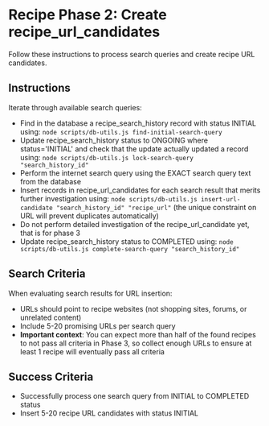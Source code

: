 # Recipe Phase 2: Create recipe_url_candidates

Follow these instructions to process search queries and create recipe URL candidates.

## Instructions

Iterate through available search queries:
- Find in the database a recipe_search_history record with status INITIAL using: `node scripts/db-utils.js find-initial-search-query`
- Update recipe_search_history status to ONGOING where status='INITIAL' and check that the update actually updated a record using: `node scripts/db-utils.js lock-search-query "search_history_id"`
- Perform the internet search query using the EXACT search query text from the database
- Insert records in recipe_url_candidates for each search result that merits further investigation using: `node scripts/db-utils.js insert-url-candidate "search_history_id" "recipe_url"` (the unique constraint on URL will prevent duplicates automatically)
- Do not perform detailed investigation of the recipe_url_candidate yet, that is for phase 3
- Update recipe_search_history status to COMPLETED using: `node scripts/db-utils.js complete-search-query "search_history_id"`

## Search Criteria

When evaluating search results for URL insertion:
- URLs should point to recipe websites (not shopping sites, forums, or unrelated content)  
- Include 5-20 promising URLs per search query
- **Important context**: You can expect more than half of the found recipes to not pass all criteria in Phase 3, so collect enough URLs to ensure at least 1 recipe will eventually pass all criteria


## Success Criteria

- Successfully process one search query from INITIAL to COMPLETED status
- Insert 5-20 recipe URL candidates with status INITIAL

